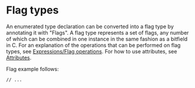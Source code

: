 

Flag types
==========

An enumerated type declaration can be converted into a flag type by annotating it with "Flags". A flag type represents a set of flags, any number of which can be combined in one instance in the same fashion as a bitfield in C. For an explanation of the operations that can be performed on flag types, see [Expressions/Flag operations](flag_operations.md). For how to use attributes, see [Attributes](attributes.md).

Flag example follows:

    // ...

